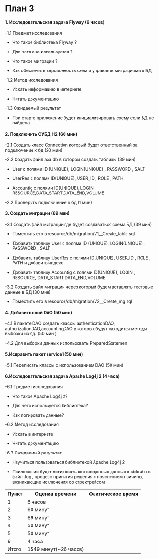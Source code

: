 # План 3

#### 1. Исследовательская задача Flyway (6 часов)

-1.1 Предмет исследования 

* Что такое библиотека Flyway ?

* Для чего она используется ?

* Что такое миграции ?

* Как обеспечить версионность схем и управлять миграциями в БД

-1.2 Метод исследования 

* Искать информацию в интернете

* Читать документацию

-1.3 Ожидаемый результат

* При старте приложение будет инициализировать схему если БД не найдена

#### 2. Подключить СУБД H2 (60 мин)

-2.1 Создать класс Connection который будет ответственный за подключение к бд (20 мин) 

-2.2 Создать файл aaa.db в котором создать таблицы (39 мин)

* User с полями ID (UNIQUE), LOGIN(UNIQUE) , PASSWORD , SALT

* UserRes с полями ID(UNIQUE), USER_ID , ROLE , PATH

* Accountig c полями  ID(UNIQUE), LOGIN , RESOURCE,DATA_START,DATA_END,VOLUME

-2.2 Проверить подключение к бд (1 мин)


#### 3. Создать миграции (69 мин)

-3.1 Создать файл миграции где будет создаваться схема БД (39 мин)

* Поместить его в resource/db/migration/V1__Create_table.sql

* Добавить таблицу User с полями ID (UNIQUE), LOGIN(UNIQUE) , PASSWORD , SALT

* Добавить таблицу  UserRes с полями ID(UNIQUE), USER_ID , ROLE , PATH и добавить индекс 

* Добавить таблицу  Accountig c полями  ID(UNIQUE), LOGIN , RESOURCE, DATA_START,DATA_END,VOLUME

-3.2 Создать файл миграции через который будем вставлять тестовые данные в БД (30 мин)

* Поместить его в resource/db/migration/V2__Create_mg.sql  

#### 4. Добавить слой DAO (50 мин)

-4.1 В пакете DAO создать классы authenticationDAO, authorizationDAO,accountingDAO в которых будут находится методы выборки из бд. (50 мин )

-4.2 Для выборки данных использовать PreparedStatemen

#### 5.Исправить пакет service1 (50 мин)

-5.1 Переписать классы с использованием DAO (50 мин)

#### 6.Исследовательская задача Apache Log4j 2 (4 часа)

-6.1 Предмет исследования 

* Что такое Apache Log4j 2?

* Для чего используется библиотека?

* Как логировать данные?

-6.2 Метод исследования 

* Искать в интернете

* Читать документацию

-6.3 Ожидаемый результат

* Научиться пользоваться библиотекой Apache Log4j 2

* Приложение будет логировать все введенные данные в stdout и в  файл .log , процесс принятия решения с пояснением причины, возникающие исключения со стректрейсом

<table>
<tr>
  <th>Пункт</th>
  <th>Оценка времени</th>
  <th>Фактическое время</th>
</tr>
  <tr>
  <td>1</td>
  <td>6 часов</td>
  <td></td>
</tr>
   <tr>
  <td>2</td>
  <td>60 минут</td>
  <td></td>
</tr>
   <tr>
  <td>3</td>
  <td>69 минут</td>
  <td></td>
</tr>
   <tr>
  <td>4</td>
  <td>50 минут</td>
  <td></td>
</tr>
   <tr>
  <td>5</td>
  <td>50 минут</td>
  <td></td>
</tr>
   <tr>
  <td>6</td>
  <td>4 часа</td>
  <td></td>
</tr>
   <tr>
  <td>Итого</td>
  <td>1549 минут(~26 часов)</td>
  <td></td>
</tr>





</table>
